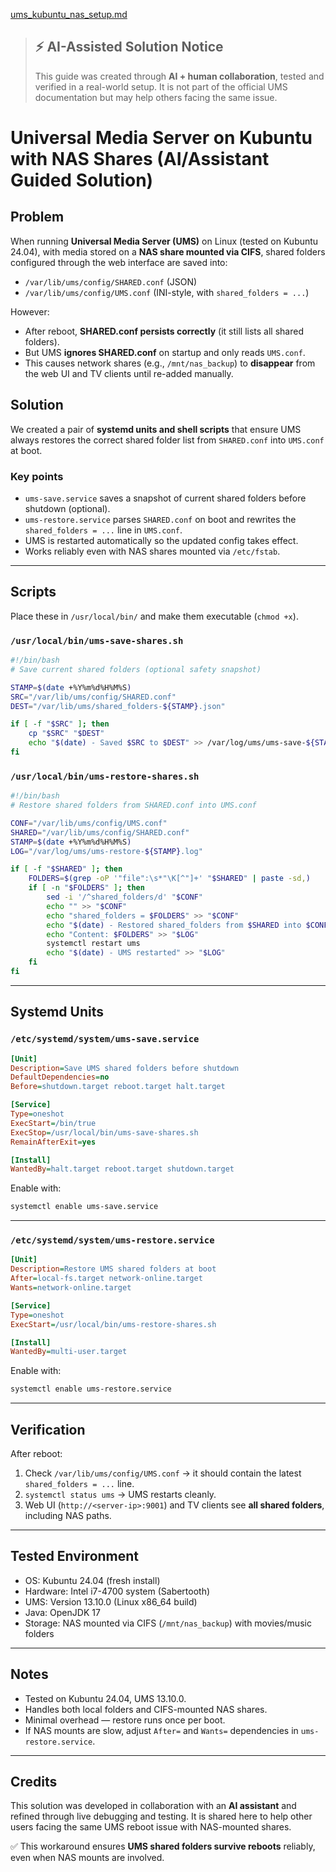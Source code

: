 [ums_kubuntu_nas_setup.md](https://github.com/user-attachments/files/22657011/ums_kubuntu_nas_setup.md)
> ## ⚡️ AI-Assisted Solution Notice
> This guide was created through **AI + human collaboration**, tested and verified in a real-world setup. It is not part of the official UMS documentation but may help others facing the same issue.

# Universal Media Server on Kubuntu with NAS Shares (AI/Assistant Guided Solution)

## Problem

When running **Universal Media Server (UMS)** on Linux (tested on Kubuntu 24.04), with media stored on a **NAS share mounted via CIFS**, shared folders configured through the web interface are saved into:

- `/var/lib/ums/config/SHARED.conf` (JSON)
- `/var/lib/ums/config/UMS.conf` (INI-style, with `shared_folders = ...`)

However:

- After reboot, **SHARED.conf persists correctly** (it still lists all shared folders).  
- But UMS **ignores SHARED.conf** on startup and only reads `UMS.conf`.  
- This causes network shares (e.g., `/mnt/nas_backup`) to **disappear** from the web UI and TV clients until re-added manually.

## Solution

We created a pair of **systemd units and shell scripts** that ensure UMS always restores the correct shared folder list from `SHARED.conf` into `UMS.conf` at boot.

### Key points

- `ums-save.service` saves a snapshot of current shared folders before shutdown (optional).  
- `ums-restore.service` parses `SHARED.conf` on boot and rewrites the `shared_folders = ...` line in `UMS.conf`.  
- UMS is restarted automatically so the updated config takes effect.  
- Works reliably even with NAS shares mounted via `/etc/fstab`.

---

## Scripts

Place these in `/usr/local/bin/` and make them executable (`chmod +x`).

### `/usr/local/bin/ums-save-shares.sh`

```bash
#!/bin/bash
# Save current shared folders (optional safety snapshot)

STAMP=$(date +%Y%m%d%H%M%S)
SRC="/var/lib/ums/config/SHARED.conf"
DEST="/var/lib/ums/shared_folders-${STAMP}.json"

if [ -f "$SRC" ]; then
    cp "$SRC" "$DEST"
    echo "$(date) - Saved $SRC to $DEST" >> /var/log/ums/ums-save-${STAMP}.log
fi
```

### `/usr/local/bin/ums-restore-shares.sh`

```bash
#!/bin/bash
# Restore shared folders from SHARED.conf into UMS.conf

CONF="/var/lib/ums/config/UMS.conf"
SHARED="/var/lib/ums/config/SHARED.conf"
STAMP=$(date +%Y%m%d%H%M%S)
LOG="/var/log/ums/ums-restore-${STAMP}.log"

if [ -f "$SHARED" ]; then
    FOLDERS=$(grep -oP '"file":\s*"\K[^"]+' "$SHARED" | paste -sd,)
    if [ -n "$FOLDERS" ]; then
        sed -i '/^shared_folders/d' "$CONF"
        echo "" >> "$CONF"
        echo "shared_folders = $FOLDERS" >> "$CONF"
        echo "$(date) - Restored shared_folders from $SHARED into $CONF" >> "$LOG"
        echo "Content: $FOLDERS" >> "$LOG"
        systemctl restart ums
        echo "$(date) - UMS restarted" >> "$LOG"
    fi
fi
```

---

## Systemd Units

### `/etc/systemd/system/ums-save.service`

```ini
[Unit]
Description=Save UMS shared folders before shutdown
DefaultDependencies=no
Before=shutdown.target reboot.target halt.target

[Service]
Type=oneshot
ExecStart=/bin/true
ExecStop=/usr/local/bin/ums-save-shares.sh
RemainAfterExit=yes

[Install]
WantedBy=halt.target reboot.target shutdown.target
```

Enable with:

```bash
systemctl enable ums-save.service
```

---

### `/etc/systemd/system/ums-restore.service`

```ini
[Unit]
Description=Restore UMS shared folders at boot
After=local-fs.target network-online.target
Wants=network-online.target

[Service]
Type=oneshot
ExecStart=/usr/local/bin/ums-restore-shares.sh

[Install]
WantedBy=multi-user.target
```

Enable with:

```bash
systemctl enable ums-restore.service
```

---

## Verification

After reboot:

1. Check `/var/lib/ums/config/UMS.conf` → it should contain the latest `shared_folders = ...` line.  
2. `systemctl status ums` → UMS restarts cleanly.  
3. Web UI (`http://<server-ip>:9001`) and TV clients see **all shared folders**, including NAS paths.  

---

## Tested Environment

- OS: Kubuntu 24.04 (fresh install)
- Hardware: Intel i7-4700 system (Sabertooth)
- UMS: Version 13.10.0 (Linux x86_64 build)
- Java: OpenJDK 17
- Storage: NAS mounted via CIFS (`/mnt/nas_backup`) with movies/music folders

---

## Notes

- Tested on Kubuntu 24.04, UMS 13.10.0.  
- Handles both local folders and CIFS-mounted NAS shares.  
- Minimal overhead — restore runs once per boot.  
- If NAS mounts are slow, adjust `After=` and `Wants=` dependencies in `ums-restore.service`.

---

## Credits

This solution was developed in collaboration with an **AI assistant** and refined through live debugging and testing. It is shared here to help other users facing the same UMS reboot issue with NAS-mounted shares.

✅ This workaround ensures **UMS shared folders survive reboots** reliably, even when NAS mounts are involved.

